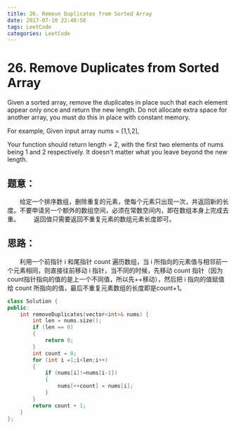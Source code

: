 ```yaml
---
title: 26. Remove Duplicates from Sorted Array
date: 2017-07-10 22:48:58
tags: LeetCode
categories: LeetCode
---
```


# 26. Remove Duplicates from Sorted Array

Given a sorted array, remove the duplicates in place such that each element appear only once and return the new length.
Do not allocate extra space for another array, you must do this in place with constant memory.

For example,
Given input array nums = [1,1,2],

Your function should return length = 2, with the first two elements of nums being 1 and 2 respectively. It doesn't matter what you leave beyond the new length. 

<!--more-->

## 题意：

　　给定一个排序数组，删除重复的元素，使每个元素只出现一次，并返回新的长度。不要申请另一个额外的数组空间，必须在常数空间内，即在数组本身上完成去重。
　　返回值只需要返回不重复元素的数组元素长度即可。

## 思路：

　　利用一个前指针 i 和尾指针 count 遍历数组，当 i 所指向的元素值与相邻前一个元素相同，则直接往前移动 i 指针，当不同的时候，先移动 count  指针（因为count指针指向的值的是上一个不同值，所以先++移动），然后把 i 指向的值赋值给 count 所指向的值，最后不重复元素数组的长度即是count+1。

```c++
class Solution {
public:
	int removeDuplicates(vector<int>& nums) {
		int len = nums.size();
		if (len == 0)
		{
			return 0;
		}
		int count = 0;
		for (int i =1;i<len;i++)
		{
			if (nums[i]!=nums[i-1])
			{
				nums[++count] = nums[i];
			}
		}
		return count + 1;
	}
};
```



